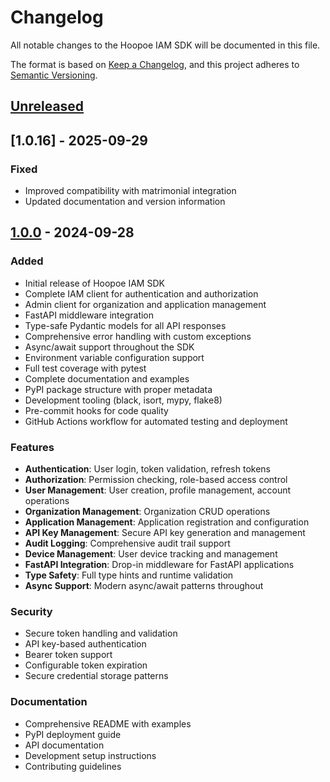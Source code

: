 # Changelog

All notable changes to the Hoopoe IAM SDK will be documented in this file.

The format is based on [Keep a Changelog](https://keepachangelog.com/en/1.0.0/),
and this project adheres to [Semantic Versioning](https://semver.org/spec/v2.0.0.html).

## [Unreleased]

## [1.0.16] - 2025-09-29


### Fixed
- Improved compatibility with matrimonial integration
- Updated documentation and version information

## [1.0.0] - 2024-09-28

### Added
- Initial release of Hoopoe IAM SDK
- Complete IAM client for authentication and authorization
- Admin client for organization and application management
- FastAPI middleware integration
- Type-safe Pydantic models for all API responses
- Comprehensive error handling with custom exceptions
- Async/await support throughout the SDK
- Environment variable configuration support
- Full test coverage with pytest
- Complete documentation and examples
- PyPI package structure with proper metadata
- Development tooling (black, isort, mypy, flake8)
- Pre-commit hooks for code quality
- GitHub Actions workflow for automated testing and deployment

### Features
- **Authentication**: User login, token validation, refresh tokens
- **Authorization**: Permission checking, role-based access control
- **User Management**: User creation, profile management, account operations
- **Organization Management**: Organization CRUD operations
- **Application Management**: Application registration and configuration
- **API Key Management**: Secure API key generation and management
- **Audit Logging**: Comprehensive audit trail support
- **Device Management**: User device tracking and management
- **FastAPI Integration**: Drop-in middleware for FastAPI applications
- **Type Safety**: Full type hints and runtime validation
- **Async Support**: Modern async/await patterns throughout

### Security
- Secure token handling and validation
- API key-based authentication
- Bearer token support
- Configurable token expiration
- Secure credential storage patterns

### Documentation
- Comprehensive README with examples
- PyPI deployment guide
- API documentation
- Development setup instructions
- Contributing guidelines

[Unreleased]: https://github.com/eliff-tech/hoopoe-iam-sdk/compare/v1.0.0...HEAD
[1.0.0]: https://github.com/eliff-tech/hoopoe-iam-sdk/releases/tag/v1.0.0
